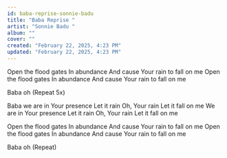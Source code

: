 ```yaml
---
id: baba-reprise-sonnie-badu
title: "Baba Reprise "
artist: "Sonnie Badu "
album: ""
cover: ""
created: "February 22, 2025, 4:23 PM"
updated: "February 22, 2025, 4:23 PM"
---
```


Open the flood gates
In abundance
And cause Your rain to fall on me
Open the flood gates
In abundance
And cause Your rain to fall on me

Baba oh (Repeat 5x) 

Baba we are in Your presence
Let it rain
Oh, Your rain
Let it fall on me 
We are in Your presence
Let it rain 
Oh, Your rain 
Let it fall on me 

Open the flood gates
In abundance
And cause Your rain to fall on me
Open the flood gates
In abundance
And cause Your rain to fall on me

Baba oh (Repeat)